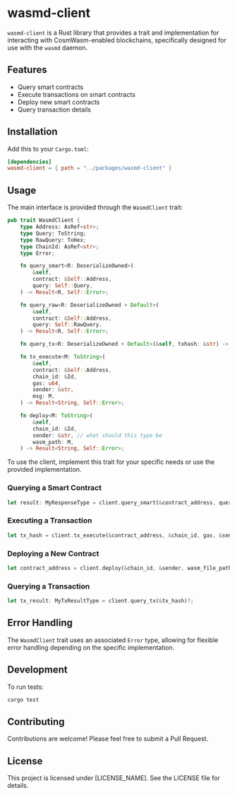 # wasmd-client

`wasmd-client` is a Rust library that provides a trait and implementation for interacting with CosmWasm-enabled blockchains, specifically designed for use with the `wasmd` daemon.

## Features

- Query smart contracts
- Execute transactions on smart contracts
- Deploy new smart contracts
- Query transaction details

## Installation

Add this to your `Cargo.toml`:

```toml
[dependencies]
wasmd-client = { path = "../packages/wasmd-client" }
```

## Usage

The main interface is provided through the `WasmdClient` trait:


```9:44:cosmwasm/packages/wasmd-client/src/lib.rs
pub trait WasmdClient {
    type Address: AsRef<str>;
    type Query: ToString;
    type RawQuery: ToHex;
    type ChainId: AsRef<str>;
    type Error;

    fn query_smart<R: DeserializeOwned>(
        &self,
        contract: &Self::Address,
        query: Self::Query,
    ) -> Result<R, Self::Error>;

    fn query_raw<R: DeserializeOwned + Default>(
        &self,
        contract: &Self::Address,
        query: Self::RawQuery,
    ) -> Result<R, Self::Error>;

    fn query_tx<R: DeserializeOwned + Default>(&self, txhash: &str) -> Result<R, Self::Error>;

    fn tx_execute<M: ToString>(
        &self,
        contract: &Self::Address,
        chain_id: &Id,
        gas: u64,
        sender: &str,
        msg: M,
    ) -> Result<String, Self::Error>;

    fn deploy<M: ToString>(
        &self,
        chain_id: &Id,
        sender: &str, // what should this type be
        wasm_path: M,
    ) -> Result<String, Self::Error>;
```


To use the client, implement this trait for your specific needs or use the provided implementation.

### Querying a Smart Contract

```rust
let result: MyResponseType = client.query_smart(&contract_address, query_msg)?;
```

### Executing a Transaction

```rust
let tx_hash = client.tx_execute(&contract_address, &chain_id, gas, &sender, execute_msg)?;
```

### Deploying a New Contract

```rust
let contract_address = client.deploy(&chain_id, &sender, wasm_file_path)?;
```

### Querying a Transaction

```rust
let tx_result: MyTxResultType = client.query_tx(&tx_hash)?;
```

## Error Handling

The `WasmdClient` trait uses an associated `Error` type, allowing for flexible error handling depending on the specific implementation.

## Development

To run tests:

```sh
cargo test
```

## Contributing

Contributions are welcome! Please feel free to submit a Pull Request.

## License

This project is licensed under [LICENSE_NAME]. See the LICENSE file for details.